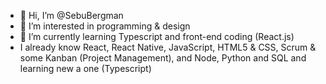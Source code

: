 - 👋 Hi, I’m @SebuBergman
- 👀 I’m interested in programming & design
- 🌱 I’m currently learning Typescript and front-end coding (React.js)
- I already know React, React Native, JavaScript, HTML5 & CSS, Scrum & some Kanban (Project Management), and Node, Python and SQL and learning new a one (Typescript)

<!---
SebuBergman/SebuBergman is a ✨ special ✨ repository because its `README.md` (this file) appears on your GitHub profile.
You can click the Preview link to take a look at your changes.
--->
